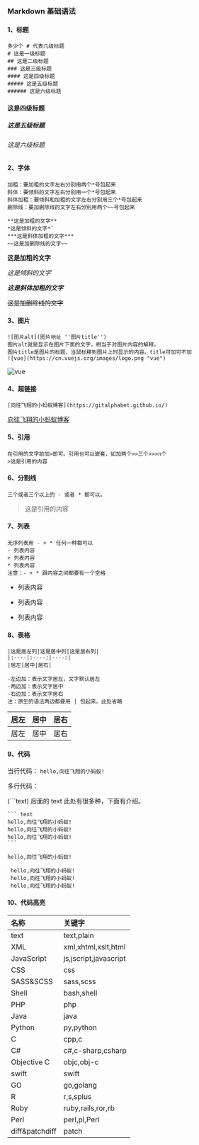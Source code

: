 ### Markdown 基础语法

#### 1、标题

```text
多少个 # 代表几级标题
# 这是一级标题
## 这是二级标题
### 这是三级标题
#### 这是四级标题
##### 这是五级标题
###### 这是六级标题
```

#### 这是四级标题

##### 这是五级标题

###### 这是六级标题

#### 2、字体

```text
加粗：要加粗的文字左右分别用两个*号包起来
斜体：要倾斜的文字左右分别用一个*号包起来
斜体加粗：要倾斜和加粗的文字左右分别用三个*号包起来
删除线：要加删除线的文字左右分别用两个~~号包起来

**这是加粗的文字**
*这是倾斜的文字*`
***这是斜体加粗的文字***
~~这是加删除线的文字~~
```

**这是加粗的文字**

_这是倾斜的文字_`

**_这是斜体加粗的文字_**

~~这是加删除线的文字~~

#### 3、图片

```text
![图片alt](图片地址 ''图片title'')
图片alt就是显示在图片下面的文字，相当于对图片内容的解释。
图片title是图片的标题，当鼠标移到图片上时显示的内容。title可加可不加
![vue](https://cn.vuejs.org/images/logo.png "vue")
```

![vue](https://cn.vuejs.org/images/logo.png "vue")

#### 4、超链接

```text
[向往飞翔的小蚂蚁博客](https://gitalphabet.github.io/)
```

[向往飞翔的小蚂蚁博客](https://gitalphabet.github.io/)

#### 5、引用

```text
在引用的文字前加>即可。引用也可以嵌套，如加两个>>三个>>>n个
>这是引用的内容
```

#### 6、分割线

```text
三个或者三个以上的 - 或者 * 都可以。
```

> 这是引用的内容

#### 7、列表

```text
无序列表用 - + * 任何一种都可以
- 列表内容
+ 列表内容
* 列表内容
注意：- + * 跟内容之间都要有一个空格
```

- 列表内容

* 列表内容

- 列表内容

#### 8、表格

```text
|这是居左列|这是居中列|这是居右列|
|:----|:----:|----:|
|居左|居中|居右|

-左边加：表示文字居左，文字默认居左
-两边加：表示文字居中
-右边加：表示文字居右
注：原生的语法两边都要用 | 包起来。此处省略
```

|居左|居中|居右|
|:----|:----:|----:|
|居左|居中|居右|

#### 9、代码

当行代码：
`hello,向往飞翔的小蚂蚁!`

多行代码：

(```text) 后面的 text 此处有很多种，下面有介绍。

````text
``` text
hello,向往飞翔的小蚂蚁!
hello,向往飞翔的小蚂蚁!
hello,向往飞翔的小蚂蚁!
```
````

```text
hello,向往飞翔的小蚂蚁!
```

```text
 hello,向往飞翔的小蚂蚁!
 hello,向往飞翔的小蚂蚁!
 hello,向往飞翔的小蚂蚁!
```

#### 10、代码高亮

| 名称           | 关键字                |
| :------------- | :-------------------- |
| text           | text,plain            |
| XML            | xml,xhtml,xslt,html   |
| JavaScript     | js,jscript,javascript |
| CSS            | css                   |
| SASS&SCSS      | sass,scss             |
| Shell          | bash,shell            |
| PHP            | php                   |
| Java           | java                  |
| Python         | py,python             |
| C              | cpp,c                 |
| C#             | c#,c-sharp,csharp     |
| Objective C    | objc,obj-c            |
| swift          | swift                 |
| GO             | go,golang             |
| R              | r,s,splus             |
| Ruby           | ruby,rails,ror,rb     |
| Perl           | perl,pl,Perl          |
| diff&patchdiff | patch                 |
